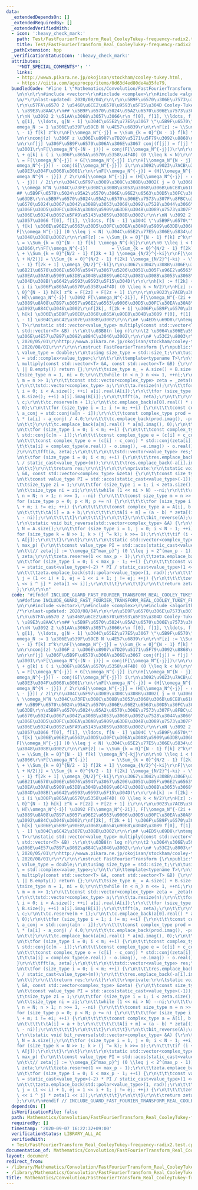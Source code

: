 ```yaml
---
data:
  _extendedDependsOn: []
  _extendedRequiredBy: []
  _extendedVerifiedWith:
  - icon: ':heavy_check_mark:'
    path: Test/FastFourierTransform_Real_CooleyTukey-frequency-radix2.test.cpp
    title: Test/FastFourierTransform_Real_CooleyTukey-frequency-radix2.test.cpp
  _pathExtension: hpp
  _verificationStatusIcon: ':heavy_check_mark:'
  attributes:
    '*NOT_SPECIAL_COMMENTS*': ''
    links:
    - http://wwwa.pikara.ne.jp/okojisan/stockham/cooley-tukey.html,
    - https://qiita.com/ageprocpp/items/0d63d4ed80de4a35fe79,
  bundledCode: "#line 1 \"Mathematics/Convolution/FastFourierTransform_Real_CooleyTukey-frequency-radix2.hpp\"\
    \n\n\n\r\n#include <vector>\r\n#include <complex>\r\n#include <algorithm>\r\n\r\
    \n/*\r\nlast-updated: 2020/08/04\r\n\r\n\u5B9F\u6570\u306E\u7573\u307F\u8FBC\u307F\
    \r\n\u57FA\u6570 2 \u5468\u6CE2\u6570\u9593\u5F15\u304D Cooley-Tukey\r\n\r\n#\
    \ \u89E3\u8AAC\r\n## \u5B9F\u6570\u5024\u95A2\u6570\u306E\u7573\u307F\u8FBC\u307F\
    \r\nN \u3092 2 \u51AA\u3068\u3057\u3066\r\n f[0], f[1], \\ldots, f[N - 1], g[0],\
    \ g[1], \\ldots, g[N - 1] \u304C\u65E2\u77E5\u3067 \"\u5B9F\u6570\"\r\n\r\n\\\
    omega_N := 1 \u306E\u539F\u59CB N \u4E57\u6839\r\n\r\nF[z] := \\Sum_{k = 0}^{N\
    \ - 1} f[k] z^k\r\nF[\\omega_N^{-j}] = \\Sum_{k = 0}^{N - 1} f[k] \\omega_N^{-kj}\r\
    \n\r\nconj(z) \u306F z \u306E\u8907\u7D20\u5171\u5F79\u3092\u8868\u3059\u3002\r\
    \n\r\nf[j] \u306F\u5B9F\u6570\u306A\u306E\u3067 conj(f[j]) = f[j] \u3088\u308A\
    \u3001\r\nF[\\omega_N^{-(N - j)}] = conj(F[\\omega_N^{-j}])\r\n\r\nh[k] := f[k]\
    \ + g[k] i ( i \u306F\u865A\u6570\u5358\u4F4D) (0 \\leq k < N)\r\n\r\nH[\\omega_N^{-j}]\
    \ = F[\\omega_N^{-j}] + G[\\omega_N^{-j}] i\r\nH[\\omega_N^{N - j}] = conj(F[\\\
    omega_N^{-j}]) - conj(G[\\omega_N^{-j}]) i\r\n\u3092\u9023\u7ACB\u3055\u305B\u3066\
    \u89E3\u304F\u3068\u3001\r\n\r\nF[\\omega_N^{-j}] = (H[\\omega_N^{-j}] + conj(H[\\\
    omega_N^{N - j}]) / 2\r\nG[\\omega_N^{-j}] = (H[\\omega_N^{-j}] - conj(H[\\omega_N^{N\
    \ - j}]) / 2i\r\n\u304C\u5F97\u3089\u308C\u308B\u3002( j = 0 \u306E\u3068\u304D\
    \ \\omega_N^N \u304C\u73FE\u308C\u308B\u3053\u3068\u306B\u6CE8\u610F)\r\n\r\n\
    ## \u5B9F\u6570\u5024\u95A2\u6570\u306E\u96E2\u6563\u30D5\u30FC\u30EA\u30A8\u5909\
    \u63DB\r\n\u5B9F\u6570\u5024\u95A2\u6570\u306E\u7573\u307F\u8FBC\u307F\u306F\u5B9F\
    \u6570\u5024\u3067\u3042\u308B\u3053\u3068\u3092\u7528\u3044\u3066\u3001\u305D\
    \u306E\u30D5\u30FC\u30EA\u30A8\u5909\u63DB\u304B\u3089\u7573\u307F\u8FBC\u307F\
    \u306E\u5024\u3092\u5FA9\u5143\u3059\u308B\u3002\r\n\r\nN \u3092 2 \u51AA\u3068\
    \u3057\u3066 f[0], f[1], \\ldots, f[N - 1] \u304C \"\u5B9F\u6570\"\r\nF[z] \u3092\
    \ f[k] \u306E\u96E2\u6563\u30D5\u30FC\u30EA\u30A8\u5909\u63DB\u3068\u3057\u3001\
    F[\\omega_N^{-j}] (0 \\leq j < N) \u304C\u65E2\u77E5\u306E\u5834\u5408\u3092\u8003\
    \u3048\u308B\u3002\r\n\r\nF[z] := \\Sum_{k = 0}^{N - 1} f[k] z^k\r\nF[\\omega_N^{-j}]\
    \ = \\Sum_{k = 0}^{N - 1} f[k] \\omega_N^{-kj}\r\n\r\n0 \\leq i < N/2 \u3068\u3057\
    \u3066\r\nF[\\omega_N^{-i}]         = \\Sum_{k = 0}^{N/2 - 1} f[2k] \\omega_{N/2}^{-ki}\
    \ + \\Sum_{k = 0}^{N/2 - 1} f[2k + 1] \\omega_{N/2}^{-ki}\r\nF[\\omega_N^{-(i\
    \ + N/2)}] = \\Sum_{k = 0}^{N/2 - 1} f[2k] \\omega_{N/2}^{-ki} - \\Sum_{k = 0}^{N/2\
    \ - 1} f[2k + 1] \\omega_{N/2}^{-ki}\r\n\u3067\u3042\u308B\u306E\u3067 f \u306E\
    \u6B21\u6570\u306E\u5076\u5947\u3067\u5206\u3051\u305F\u96E2\u6563\u30D5\u30FC\
    \u30EA\u30A8\u5909\u63DB\u304B\u3089\u6C42\u3081\u308B\u3053\u3068\u304C\u3067\
    \u304D\u308B(\u6642\u9593\u9593\u5F15\u304D)\r\n\r\nh[k] := f[2k] + f[2k + 1]\
    \ i (i \u306F\u865A\u6570\u5358\u4F4D) (0 \\leq k < N/2)\r\nH[z] := \\Sum_{k =\
    \ 0}^{N - 1} h[k] z^k = F[2z] + F[2z + 1] i\r\n\r\n\u9023\u7ACB\u3055\u305B\u3066\
    \ H[\\omega_N^{-i}] \u3092 F[\\omega_N^{-2i}], F[\\omega_N^{-(2i + 1)}] \u304B\
    \u3089\u8A08\u7B97\u3057\u96E2\u6563\u9006\u30D5\u30FC\u30EA\u30A8\u5909\u63DB\
    \u3092\u884C\u3046\u3002\r\nf[2k], f[2k + 1] \u306F\u5B9F\u6570\u306A\u306E\u3067\
    \ h[k] \u306E\u5B9F\u90E8\u3068\u865A\u90E8\u304B\u3089 f[0], f[1], \\ldots, f[N\
    \ - 1] \u304C\u6C42\u307E\u308B\u3002\r\n\r\n# \u4ED5\u69D8\r\ntemplate<typename\
    \ T>\r\nstatic std::vector<value_type> multiply(const std::vector<T> &A, const\
    \ std::vector<T> &B) :\r\n\t\u03B8(n log n)\r\n\t2 \u3064\u306E\u591A\u9805\u5F0F\
    \u306E\u4E57\u7B97\u3092\u884C\u3046\u3002\r\n\r\n# \u53C2\u8003\r\nhttps://qiita.com/ageprocpp/items/0d63d4ed80de4a35fe79,\
    \ 2020/05/01\r\nhttp://wwwa.pikara.ne.jp/okojisan/stockham/cooley-tukey.html,\
    \ 2020/08/01\r\n*/\r\n\r\nstruct FastFourierTransform {\r\npublic:\r\n\tusing\
    \ value_type = double;\r\n\tusing size_type = std::size_t;\r\n\tusing complex_type\
    \ = std::complex<value_type>;\r\n\t\r\n\ttemplate<typename T>\r\n\tstatic std::vector<value_type>\
    \ multiply(const std::vector<T> &A, const std::vector<T> &B) {\r\n\t\tif (A.empty()\
    \ || B.empty()) return {};\r\n\t\tsize_type n_ = A.size() + B.size() - 1;\r\n\t\
    \tsize_type n = 1, ni = 0;\r\n\t\twhile (n < n_) n <<= 1, ++ni;\r\n\t\tconst size_type\
    \ m = n >> 1;\r\n\t\tconst std::vector<complex_type> zeta = _zeta(ni);\r\n\t\t\
    \r\n\t\tstd::vector<complex_type> a;\r\n\t\ta.resize(n);\r\n\t\tfor (size_type\
    \ i = 0; i < A.size(); ++i) a[i].real(A[i]);\r\n\t\tfor (size_type i = 0; i <\
    \ B.size(); ++i) a[i].imag(B[i]);\r\n\t\tfft(a, zeta);\r\n\t\t\r\n\t\tstd::vector<complex_type>\
    \ c;\r\n\t\tc.reserve(m + 1);\r\n\t\tc.emplace_back(a[0].real() * a[0].imag(),\
    \ 0);\r\n\t\tfor (size_type i = 1; i != m; ++i) {\r\n\t\t\tconst complex_type\
    \ a_conj = std::conj(a[n - i]);\r\n\t\t\tconst complex_type prod = (a[i] + a_conj)\
    \ * (a[i] - a_conj) / 4.0;\r\n\t\t\tc.emplace_back(prod.imag(), -prod.real());\r\
    \n\t\t}\r\n\t\tc.emplace_back(a[m].real() * a[m].imag(), 0);\r\n\t\t\r\n\t\ta.resize(m);\r\
    \n\t\tfor (size_type i = 0; i < m; ++i) {\r\n\t\t\tconst complex_type c_conj =\
    \ std::conj(c[m - i]);\r\n\t\t\tconst complex_type e = (c[i] + c_conj) / 2.0;\r\
    \n\t\t\tconst complex_type o = (c[i] - c_conj) * std::conj(zeta[i]) / 2.0;\r\n\
    \t\t\ta[i] = complex_type(e.real() - o.imag(), -e.imag() - o.real());\r\n\t\t\
    }\r\n\t\tfft(a, zeta);\r\n\t\t\r\n\t\tstd::vector<value_type> res;\r\n\t\tres.reserve(n);\r\
    \n\t\tfor (size_type i = 0; i < m; ++i) {\r\n\t\t\tres.emplace_back(a[i].real()\
    \ / static_cast<value_type>(m));\r\n\t\t\tres.emplace_back(-a[i].imag() / static_cast<value_type>(m));\r\
    \n\t\t}\r\n\t\treturn res;\r\n\t}\r\n\t\r\nprivate:\r\n\tstatic void fft(std::vector<complex_type>\
    \ &A, const std::vector<complex_type> &zeta) {\r\n\t\tconst size_type N = A.size();\r\
    \n\t\tconst value_type PI = std::acos(static_cast<value_type>(-1));\r\n\t\t\r\n\
    \t\tsize_type zi = 1;\r\n\t\tfor (size_type i = 1; i < zeta.size(); i <<= 1, ++zi);\r\
    \n\t\tsize_type ni = zi;\r\n\t\twhile (1 << ni > N) --ni;\r\n\t\t\r\n\t\tfor (size_type\
    \ n = N; n > 1; n >>= 1, --ni) {\r\n\t\t\tconst size_type m = n >> 1;\r\n\t\t\t\
    for (size_type p = 0; p < N; p += n) {\r\n\t\t\t\tfor (size_type i = p, ei = p\
    \ + m; i != ei; ++i) {\r\n\t\t\t\t\tconst complex_type a = A[i], b = A[i + m];\r\
    \n\t\t\t\t\tA[i] = a + b;\r\n\t\t\t\t\tA[i + m] = (a - b) * zeta[(i - p) << (zi\
    \ - ni)];\r\n\t\t\t\t}\r\n\t\t\t}\r\n\t\t}\r\n\t\tbit_reverse(A);\r\n\t}\r\n\t\
    \r\n\tstatic void bit_reverse(std::vector<complex_type> &A) {\r\n\t\tconst size_type\
    \ N = A.size();\r\n\t\tfor (size_type i = 1, j = 0; i < N - 1; ++i) {\r\n\t\t\t\
    for (size_type k = N >> 1; k > (j ^= k); k >>= 1);\r\n\t\t\tif (i < j) std::swap(A[i],\
    \ A[j]);\r\n\t\t}\r\n\t}\r\n\t\r\n\tstatic std::vector<complex_type> _zeta(size_type\
    \ max_p) {\r\n\t\tconst value_type PI = std::acos(static_cast<value_type>(-1));\r\
    \n\t\t// zeta[j] := \\omega_{2^max_p}^j (0 \\leq j < 2^(max_p - 1))\r\n\t\tstd::vector<complex_type>\
    \ zeta;\r\n\t\tzeta.reserve(1 << max_p - 1);\r\n\t\tzeta.emplace_back(1, 0);\r\
    \n\t\tfor (size_type i = 0; i < max_p - 1; ++i) {\r\n\t\t\tconst value_type rad\
    \ = static_cast<value_type>(-2) * PI / static_cast<value_type>(1 << max_p - i);\r\
    \n\t\t\tzeta.emplace_back(std::polar<value_type>(1, rad));\r\n\t\t\tfor (size_type\
    \ j = (1 << i) + 1, ej = 1 << i + 1; j != ej; ++j) {\r\n\t\t\t\tzeta.emplace_back(zeta[1\
    \ << i ^ j] * zeta[1 << i]);\r\n\t\t\t}\r\n\t\t}\r\n\t\treturn zeta;\r\n\t}\r\n\
    };\r\n\r\n\n"
  code: "#ifndef INCLUDE_GUARD_FAST_FOURIER_TRANSFORM_REAL_COOLEY_TUKEY_FREQUENCY_RADIX2_HPP\r\
    \n#define INCLUDE_GUARD_FAST_FOURIER_TRANSFORM_REAL_COOLEY_TUKEY_FREQUENCY_RADIX2_HPP\r\
    \n\r\n#include <vector>\r\n#include <complex>\r\n#include <algorithm>\r\n\r\n\
    /*\r\nlast-updated: 2020/08/04\r\n\r\n\u5B9F\u6570\u306E\u7573\u307F\u8FBC\u307F\
    \r\n\u57FA\u6570 2 \u5468\u6CE2\u6570\u9593\u5F15\u304D Cooley-Tukey\r\n\r\n#\
    \ \u89E3\u8AAC\r\n## \u5B9F\u6570\u5024\u95A2\u6570\u306E\u7573\u307F\u8FBC\u307F\
    \r\nN \u3092 2 \u51AA\u3068\u3057\u3066\r\n f[0], f[1], \\ldots, f[N - 1], g[0],\
    \ g[1], \\ldots, g[N - 1] \u304C\u65E2\u77E5\u3067 \"\u5B9F\u6570\"\r\n\r\n\\\
    omega_N := 1 \u306E\u539F\u59CB N \u4E57\u6839\r\n\r\nF[z] := \\Sum_{k = 0}^{N\
    \ - 1} f[k] z^k\r\nF[\\omega_N^{-j}] = \\Sum_{k = 0}^{N - 1} f[k] \\omega_N^{-kj}\r\
    \n\r\nconj(z) \u306F z \u306E\u8907\u7D20\u5171\u5F79\u3092\u8868\u3059\u3002\r\
    \n\r\nf[j] \u306F\u5B9F\u6570\u306A\u306E\u3067 conj(f[j]) = f[j] \u3088\u308A\
    \u3001\r\nF[\\omega_N^{-(N - j)}] = conj(F[\\omega_N^{-j}])\r\n\r\nh[k] := f[k]\
    \ + g[k] i ( i \u306F\u865A\u6570\u5358\u4F4D) (0 \\leq k < N)\r\n\r\nH[\\omega_N^{-j}]\
    \ = F[\\omega_N^{-j}] + G[\\omega_N^{-j}] i\r\nH[\\omega_N^{N - j}] = conj(F[\\\
    omega_N^{-j}]) - conj(G[\\omega_N^{-j}]) i\r\n\u3092\u9023\u7ACB\u3055\u305B\u3066\
    \u89E3\u304F\u3068\u3001\r\n\r\nF[\\omega_N^{-j}] = (H[\\omega_N^{-j}] + conj(H[\\\
    omega_N^{N - j}]) / 2\r\nG[\\omega_N^{-j}] = (H[\\omega_N^{-j}] - conj(H[\\omega_N^{N\
    \ - j}]) / 2i\r\n\u304C\u5F97\u3089\u308C\u308B\u3002( j = 0 \u306E\u3068\u304D\
    \ \\omega_N^N \u304C\u73FE\u308C\u308B\u3053\u3068\u306B\u6CE8\u610F)\r\n\r\n\
    ## \u5B9F\u6570\u5024\u95A2\u6570\u306E\u96E2\u6563\u30D5\u30FC\u30EA\u30A8\u5909\
    \u63DB\r\n\u5B9F\u6570\u5024\u95A2\u6570\u306E\u7573\u307F\u8FBC\u307F\u306F\u5B9F\
    \u6570\u5024\u3067\u3042\u308B\u3053\u3068\u3092\u7528\u3044\u3066\u3001\u305D\
    \u306E\u30D5\u30FC\u30EA\u30A8\u5909\u63DB\u304B\u3089\u7573\u307F\u8FBC\u307F\
    \u306E\u5024\u3092\u5FA9\u5143\u3059\u308B\u3002\r\n\r\nN \u3092 2 \u51AA\u3068\
    \u3057\u3066 f[0], f[1], \\ldots, f[N - 1] \u304C \"\u5B9F\u6570\"\r\nF[z] \u3092\
    \ f[k] \u306E\u96E2\u6563\u30D5\u30FC\u30EA\u30A8\u5909\u63DB\u3068\u3057\u3001\
    F[\\omega_N^{-j}] (0 \\leq j < N) \u304C\u65E2\u77E5\u306E\u5834\u5408\u3092\u8003\
    \u3048\u308B\u3002\r\n\r\nF[z] := \\Sum_{k = 0}^{N - 1} f[k] z^k\r\nF[\\omega_N^{-j}]\
    \ = \\Sum_{k = 0}^{N - 1} f[k] \\omega_N^{-kj}\r\n\r\n0 \\leq i < N/2 \u3068\u3057\
    \u3066\r\nF[\\omega_N^{-i}]         = \\Sum_{k = 0}^{N/2 - 1} f[2k] \\omega_{N/2}^{-ki}\
    \ + \\Sum_{k = 0}^{N/2 - 1} f[2k + 1] \\omega_{N/2}^{-ki}\r\nF[\\omega_N^{-(i\
    \ + N/2)}] = \\Sum_{k = 0}^{N/2 - 1} f[2k] \\omega_{N/2}^{-ki} - \\Sum_{k = 0}^{N/2\
    \ - 1} f[2k + 1] \\omega_{N/2}^{-ki}\r\n\u3067\u3042\u308B\u306E\u3067 f \u306E\
    \u6B21\u6570\u306E\u5076\u5947\u3067\u5206\u3051\u305F\u96E2\u6563\u30D5\u30FC\
    \u30EA\u30A8\u5909\u63DB\u304B\u3089\u6C42\u3081\u308B\u3053\u3068\u304C\u3067\
    \u304D\u308B(\u6642\u9593\u9593\u5F15\u304D)\r\n\r\nh[k] := f[2k] + f[2k + 1]\
    \ i (i \u306F\u865A\u6570\u5358\u4F4D) (0 \\leq k < N/2)\r\nH[z] := \\Sum_{k =\
    \ 0}^{N - 1} h[k] z^k = F[2z] + F[2z + 1] i\r\n\r\n\u9023\u7ACB\u3055\u305B\u3066\
    \ H[\\omega_N^{-i}] \u3092 F[\\omega_N^{-2i}], F[\\omega_N^{-(2i + 1)}] \u304B\
    \u3089\u8A08\u7B97\u3057\u96E2\u6563\u9006\u30D5\u30FC\u30EA\u30A8\u5909\u63DB\
    \u3092\u884C\u3046\u3002\r\nf[2k], f[2k + 1] \u306F\u5B9F\u6570\u306A\u306E\u3067\
    \ h[k] \u306E\u5B9F\u90E8\u3068\u865A\u90E8\u304B\u3089 f[0], f[1], \\ldots, f[N\
    \ - 1] \u304C\u6C42\u307E\u308B\u3002\r\n\r\n# \u4ED5\u69D8\r\ntemplate<typename\
    \ T>\r\nstatic std::vector<value_type> multiply(const std::vector<T> &A, const\
    \ std::vector<T> &B) :\r\n\t\u03B8(n log n)\r\n\t2 \u3064\u306E\u591A\u9805\u5F0F\
    \u306E\u4E57\u7B97\u3092\u884C\u3046\u3002\r\n\r\n# \u53C2\u8003\r\nhttps://qiita.com/ageprocpp/items/0d63d4ed80de4a35fe79,\
    \ 2020/05/01\r\nhttp://wwwa.pikara.ne.jp/okojisan/stockham/cooley-tukey.html,\
    \ 2020/08/01\r\n*/\r\n\r\nstruct FastFourierTransform {\r\npublic:\r\n\tusing\
    \ value_type = double;\r\n\tusing size_type = std::size_t;\r\n\tusing complex_type\
    \ = std::complex<value_type>;\r\n\t\r\n\ttemplate<typename T>\r\n\tstatic std::vector<value_type>\
    \ multiply(const std::vector<T> &A, const std::vector<T> &B) {\r\n\t\tif (A.empty()\
    \ || B.empty()) return {};\r\n\t\tsize_type n_ = A.size() + B.size() - 1;\r\n\t\
    \tsize_type n = 1, ni = 0;\r\n\t\twhile (n < n_) n <<= 1, ++ni;\r\n\t\tconst size_type\
    \ m = n >> 1;\r\n\t\tconst std::vector<complex_type> zeta = _zeta(ni);\r\n\t\t\
    \r\n\t\tstd::vector<complex_type> a;\r\n\t\ta.resize(n);\r\n\t\tfor (size_type\
    \ i = 0; i < A.size(); ++i) a[i].real(A[i]);\r\n\t\tfor (size_type i = 0; i <\
    \ B.size(); ++i) a[i].imag(B[i]);\r\n\t\tfft(a, zeta);\r\n\t\t\r\n\t\tstd::vector<complex_type>\
    \ c;\r\n\t\tc.reserve(m + 1);\r\n\t\tc.emplace_back(a[0].real() * a[0].imag(),\
    \ 0);\r\n\t\tfor (size_type i = 1; i != m; ++i) {\r\n\t\t\tconst complex_type\
    \ a_conj = std::conj(a[n - i]);\r\n\t\t\tconst complex_type prod = (a[i] + a_conj)\
    \ * (a[i] - a_conj) / 4.0;\r\n\t\t\tc.emplace_back(prod.imag(), -prod.real());\r\
    \n\t\t}\r\n\t\tc.emplace_back(a[m].real() * a[m].imag(), 0);\r\n\t\t\r\n\t\ta.resize(m);\r\
    \n\t\tfor (size_type i = 0; i < m; ++i) {\r\n\t\t\tconst complex_type c_conj =\
    \ std::conj(c[m - i]);\r\n\t\t\tconst complex_type e = (c[i] + c_conj) / 2.0;\r\
    \n\t\t\tconst complex_type o = (c[i] - c_conj) * std::conj(zeta[i]) / 2.0;\r\n\
    \t\t\ta[i] = complex_type(e.real() - o.imag(), -e.imag() - o.real());\r\n\t\t\
    }\r\n\t\tfft(a, zeta);\r\n\t\t\r\n\t\tstd::vector<value_type> res;\r\n\t\tres.reserve(n);\r\
    \n\t\tfor (size_type i = 0; i < m; ++i) {\r\n\t\t\tres.emplace_back(a[i].real()\
    \ / static_cast<value_type>(m));\r\n\t\t\tres.emplace_back(-a[i].imag() / static_cast<value_type>(m));\r\
    \n\t\t}\r\n\t\treturn res;\r\n\t}\r\n\t\r\nprivate:\r\n\tstatic void fft(std::vector<complex_type>\
    \ &A, const std::vector<complex_type> &zeta) {\r\n\t\tconst size_type N = A.size();\r\
    \n\t\tconst value_type PI = std::acos(static_cast<value_type>(-1));\r\n\t\t\r\n\
    \t\tsize_type zi = 1;\r\n\t\tfor (size_type i = 1; i < zeta.size(); i <<= 1, ++zi);\r\
    \n\t\tsize_type ni = zi;\r\n\t\twhile (1 << ni > N) --ni;\r\n\t\t\r\n\t\tfor (size_type\
    \ n = N; n > 1; n >>= 1, --ni) {\r\n\t\t\tconst size_type m = n >> 1;\r\n\t\t\t\
    for (size_type p = 0; p < N; p += n) {\r\n\t\t\t\tfor (size_type i = p, ei = p\
    \ + m; i != ei; ++i) {\r\n\t\t\t\t\tconst complex_type a = A[i], b = A[i + m];\r\
    \n\t\t\t\t\tA[i] = a + b;\r\n\t\t\t\t\tA[i + m] = (a - b) * zeta[(i - p) << (zi\
    \ - ni)];\r\n\t\t\t\t}\r\n\t\t\t}\r\n\t\t}\r\n\t\tbit_reverse(A);\r\n\t}\r\n\t\
    \r\n\tstatic void bit_reverse(std::vector<complex_type> &A) {\r\n\t\tconst size_type\
    \ N = A.size();\r\n\t\tfor (size_type i = 1, j = 0; i < N - 1; ++i) {\r\n\t\t\t\
    for (size_type k = N >> 1; k > (j ^= k); k >>= 1);\r\n\t\t\tif (i < j) std::swap(A[i],\
    \ A[j]);\r\n\t\t}\r\n\t}\r\n\t\r\n\tstatic std::vector<complex_type> _zeta(size_type\
    \ max_p) {\r\n\t\tconst value_type PI = std::acos(static_cast<value_type>(-1));\r\
    \n\t\t// zeta[j] := \\omega_{2^max_p}^j (0 \\leq j < 2^(max_p - 1))\r\n\t\tstd::vector<complex_type>\
    \ zeta;\r\n\t\tzeta.reserve(1 << max_p - 1);\r\n\t\tzeta.emplace_back(1, 0);\r\
    \n\t\tfor (size_type i = 0; i < max_p - 1; ++i) {\r\n\t\t\tconst value_type rad\
    \ = static_cast<value_type>(-2) * PI / static_cast<value_type>(1 << max_p - i);\r\
    \n\t\t\tzeta.emplace_back(std::polar<value_type>(1, rad));\r\n\t\t\tfor (size_type\
    \ j = (1 << i) + 1, ej = 1 << i + 1; j != ej; ++j) {\r\n\t\t\t\tzeta.emplace_back(zeta[1\
    \ << i ^ j] * zeta[1 << i]);\r\n\t\t\t}\r\n\t\t}\r\n\t\treturn zeta;\r\n\t}\r\n\
    };\r\n\r\n#endif // INCLUDE_GUARD_FAST_FOURIER_TRANSFORM_REAL_COOLEY_TUKEY_FREQUENCY_RADIX2_HPP"
  dependsOn: []
  isVerificationFile: false
  path: Mathematics/Convolution/FastFourierTransform_Real_CooleyTukey-frequency-radix2.hpp
  requiredBy: []
  timestamp: '2020-09-07 16:22:32+09:00'
  verificationStatus: LIBRARY_ALL_AC
  verifiedWith:
  - Test/FastFourierTransform_Real_CooleyTukey-frequency-radix2.test.cpp
documentation_of: Mathematics/Convolution/FastFourierTransform_Real_CooleyTukey-frequency-radix2.hpp
layout: document
redirect_from:
- /library/Mathematics/Convolution/FastFourierTransform_Real_CooleyTukey-frequency-radix2.hpp
- /library/Mathematics/Convolution/FastFourierTransform_Real_CooleyTukey-frequency-radix2.hpp.html
title: Mathematics/Convolution/FastFourierTransform_Real_CooleyTukey-frequency-radix2.hpp
---
```

